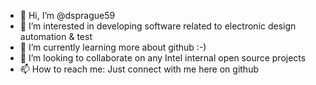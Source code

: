- 👋 Hi, I’m @dsprague59
- 👀 I’m interested in developing software related to electronic design automation & test
- 🌱 I’m currently learning more about github :-)
- 💞️ I’m looking to collaborate on any Intel internal open source projects 
- 📫 How to reach me: Just connect with me here on github

<!---
dsprague59/dsprague59 is a ✨ special ✨ repository because its `README.md` (this file) appears on your GitHub profile.
You can click the Preview link to take a look at your changes.
--->
